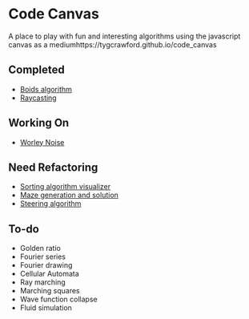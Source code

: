 # Code Canvas

A place to play with fun and interesting algorithms using the javascript canvas as a mediumhttps://tygcrawford.github.io/code_canvas

## Completed

- [Boids algorithm](https://tygcrawford.github.io/code_canvas/boids)
- [Raycasting](https://tygcrawford.github.io/code_canvas/raycasting)

## Working On

- [Worley Noise](https://tygcrawford.github.io/code_canvas/worley_noise)

## Need Refactoring

- [Sorting algorithm visualizer](https://tygcrawford.github.io/code_canvas/old_sorting_alg_page)
- [Maze generation and solution](https://tygcrawford.github.io/code_canvas/old_maze_gen)
- [Steering algorithm](https://tygcrawford.github.io/code_canvas/old_steering)

## To-do

- Golden ratio
- Fourier series
- Fourier drawing
- Cellular Automata
- Ray marching
- Marching squares
- Wave function collapse
- Fluid simulation
